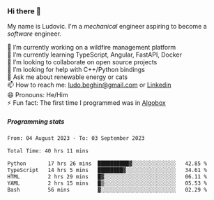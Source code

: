 ### Hi there 👋

My name is Ludovic. I'm a *mechanical* engineer aspiring to become a *software* engineer.

 🔭 I’m currently working on a wildfire management platform<br/>
 🌱 I’m currently learning TypeScript, Angular, FastAPI, Docker<br/>
 👯 I’m looking to collaborate on open source projects<br/>
 🤔 I’m looking for help with C++/Python bindings<br/>
 💬 Ask me about renewable energy or cats<br/>
 📫 How to reach me: ludo.beghin@gmail.com or [Linkedin](https://www.linkedin.com/in/ludovic-beghin/)<br/>
 😄 Pronouns: He/Him<br/>
 ⚡ Fun fact: The first time I programmed was in [Algobox](https://fr.wikipedia.org/wiki/Algobox)<br/>

##### Programming stats
<!--START_SECTION:waka-->

```txt
From: 04 August 2023 - To: 03 September 2023

Total Time: 40 hrs 11 mins

Python       17 hrs 26 mins  ██████████▓░░░░░░░░░░░░░░   42.85 %
TypeScript   14 hrs 5 mins   ████████▓░░░░░░░░░░░░░░░░   34.61 %
HTML         2 hrs 29 mins   █▓░░░░░░░░░░░░░░░░░░░░░░░   06.11 %
YAML         2 hrs 15 mins   █▒░░░░░░░░░░░░░░░░░░░░░░░   05.53 %
Bash         56 mins         ▓░░░░░░░░░░░░░░░░░░░░░░░░   02.29 %
```

<!--END_SECTION:waka-->
